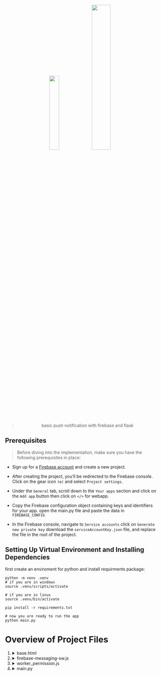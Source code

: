 <p align="center">
    <img width=25% src="https://firebase.google.com/static/downloads/brand-guidelines/PNG/logo-built_white.png">
    <img width=35% src="https://flask.palletsprojects.com/en/3.0.x/_images/flask-horizontal.png">
</p>

> <p align="center">basic push notification with firebase and flask</p>

## Prerequisites

>Before diving into the implementation, make sure you have the following prerequisites in place:

- Sign up for a [Firebase account](https://firebase.google.com/) and create a new project.

- After creating the project, you’ll be redirected to the Firebase console. Click on the gear icon `(⚙️)` and select `Project settings`.

- Under the `General` tab, scroll down to the `Your apps` section and click on the `Add app` button then click on `</>` for webapp.

- Copy the Firebase configuration object containing keys and identifiers for your app. open the main.py file and paste the data in `FIREBASE_CONFIG`

- In the Firebase console, navigate to `Service accounts` click on `Generate new private key` download the `serviceAccountKey.json` file, and replace the file in the root of the project.

## Setting Up Virtual Environment and Installing Dependencies

first create an enviroment for python and install requirments package:
```shell
python -m venv .venv
# if you are in windows
source .venv/scripts/activate

# if you are in linux
source .venv/bin/activate

pip install -r requirements.txt

# now you are ready to run the app
python main.py
```

# Overview of Project Files

1.  <details>
    <summary>base.html</summary>

    - Because we don't want to hardcode the Firebase config in the HTML, we need an API that allows us to obtain the necessary information for Firebase configuration.

    - If a user is on our website and a notification arrives, we need to display that notification to the user on every page, and `onMessage` method is precisely designed to accomplish this.

    </details>

2.  <details>
    <summary>firebase-messaging-sw.js</summary>

    > This is our `Service worker` that we register when the user grants us permission for notifications.

    - When attempting to register the worker in the browser, we retrieve the Firebase configuration from the API. We then utilize `onBackgroundMessage` to handle notifications, whether the page is in the foreground (has focus) or in the background, hidden behind other tabs, or completely closed.

    - We implement a `notificationclick event` listener for when a user clicks on a notification. The intended functionality, such as opening a new page with the URL set in the notification, will be executed. It's important to note that this event will occur across all user pages.

    - We have additional event listeners such as `push` and `pushsubscriptionchange` that we can leverage based on our specific requirements.


    </details>

3.  <details>
    <summary>worker_permission.js</summary>

    - If the user grants permission for notifications, we retrieve the Firebase configuration from the API and.

    - We use the `getToken` method to obtain a token generated by Firebase.

    - To persist this token, we need save it in the database so we send the token to the backend API.

    </details>

4.  <details>
    <summary>main.py</summary>

    1. In the firest view of this file, we render `get_permission.html`, which includes the worker_permission.js file to request permission from the user for creating a service worker.

    2. In the route for `/save_token`, we are currently saving the token in the session, just for the purpose of understanding the basics. However, the token would typically be stored in the database in a production scenario.

    3. In the route for `/send_push_request`, we currently send a simple push notification to a user using the token saved in the session. However, it's important to note that we can also send notifications to multiple users, depending on our specific needs.

    4. In the route for `/clicked_notification`, we simply render a page. This occurs when a user clicks on a notification that we have sent.

    5. In the route for `/firebase-messaging-sw.js`, we return a JavaScript file. This is necessary because the Firebase script attempts to create a worker by reading that route. However, our `firebase-messaging-sw.js` code is stored in a different folder, so we employ this workaround here.

    6. In the route for `/get_firebase_conf`, we send a JSON data of the Firebase configuration obtained from the Firebase website. Additionally, we can set authentication permissions to control access to this data.
    </details>
